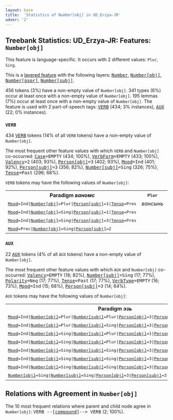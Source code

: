 ```yaml
---
layout: base
title:  'Statistics of Number[obj] in UD_Erzya-JR'
udver: '2'
---
```


## Treebank Statistics: UD_Erzya-JR: Features: `Number[obj]`

This feature is language-specific.
It occurs with 2 different values: `Plur`, `Sing`.

This is a <a href="../../u/overview/feat-layers.html">layered feature</a> with the following layers: <tt><a href="myv_jr-feat-Number.html">Number</a></tt>, <tt><a href="myv_jr-feat-Number-obj.html">Number[obj]</a></tt>, <tt><a href="myv_jr-feat-Number-psor.html">Number[psor]</a></tt>, <tt><a href="myv_jr-feat-Number-subj.html">Number[subj]</a></tt>.

456 tokens (3%) have a non-empty value of `Number[obj]`.
341 types (6%) occur at least once with a non-empty value of `Number[obj]`.
195 lemmas (7%) occur at least once with a non-empty value of `Number[obj]`.
The feature is used with 2 part-of-speech tags: <tt><a href="myv_jr-pos-VERB.html">VERB</a></tt> (434; 3% instances), <tt><a href="myv_jr-pos-AUX.html">AUX</a></tt> (22; 0% instances).

### `VERB`

434 <tt><a href="myv_jr-pos-VERB.html">VERB</a></tt> tokens (14% of all `VERB` tokens) have a non-empty value of `Number[obj]`.

The most frequent other feature values with which `VERB` and `Number[obj]` co-occurred: <tt><a href="myv_jr-feat-Case.html">Case</a></tt><tt>=EMPTY</tt> (434; 100%), <tt><a href="myv_jr-feat-VerbForm.html">VerbForm</a></tt><tt>=EMPTY</tt> (433; 100%), <tt><a href="myv_jr-feat-Valency.html">Valency</a></tt><tt>=2</tt> (403; 93%), <tt><a href="myv_jr-feat-Person-obj.html">Person[obj]</a></tt><tt>=3</tt> (402; 93%), <tt><a href="myv_jr-feat-Mood.html">Mood</a></tt><tt>=Ind</tt> (401; 92%), <tt><a href="myv_jr-feat-Person-subj.html">Person[subj]</a></tt><tt>=3</tt> (356; 82%), <tt><a href="myv_jr-feat-Number-subj.html">Number[subj]</a></tt><tt>=Sing</tt> (326; 75%), <tt><a href="myv_jr-feat-Tense.html">Tense</a></tt><tt>=Past</tt> (296; 68%).

`VERB` tokens may have the following values of `Number[obj]`:


<table>
  <tr><th>Paradigm <i>ваномс</i></th><th><tt>Plur</tt></th><th><tt>Sing</tt></th></tr>
  <tr><td><tt><tt><a href="myv_jr-feat-Mood.html">Mood</a></tt><tt>=Ind</tt>|<tt><a href="myv_jr-feat-Number-obj.html">Number[obj]</a></tt><tt>=Plur</tt>|<tt><a href="myv_jr-feat-Person-subj.html">Person[subj]</a></tt><tt>=1</tt>|<tt><a href="myv_jr-feat-Tense.html">Tense</a></tt><tt>=Pres</tt></tt></td><td><em>вансынь</em></td><td></td></tr>
  <tr><td><tt><tt><a href="myv_jr-feat-Mood.html">Mood</a></tt><tt>=Ind</tt>|<tt><a href="myv_jr-feat-Number-obj.html">Number[obj]</a></tt><tt>=Sing</tt>|<tt><a href="myv_jr-feat-Person-subj.html">Person[subj]</a></tt><tt>=1</tt>|<tt><a href="myv_jr-feat-Tense.html">Tense</a></tt><tt>=Pres</tt></tt></td><td></td><td><em>Ванса</em></td></tr>
  <tr><td><tt><tt><a href="myv_jr-feat-Mood.html">Mood</a></tt><tt>=Ind</tt>|<tt><a href="myv_jr-feat-Number-obj.html">Number[obj]</a></tt><tt>=Sing</tt>|<tt><a href="myv_jr-feat-Person-subj.html">Person[subj]</a></tt><tt>=3</tt>|<tt><a href="myv_jr-feat-Tense.html">Tense</a></tt><tt>=Pres</tt></tt></td><td></td><td><em>вансы</em></td></tr>
  <tr><td><tt><tt><a href="myv_jr-feat-Mood.html">Mood</a></tt><tt>=Prec</tt>|<tt><a href="myv_jr-feat-Number-obj.html">Number[obj]</a></tt><tt>=Sing</tt>|<tt><a href="myv_jr-feat-Person-subj.html">Person[subj]</a></tt><tt>=2</tt></tt></td><td></td><td><em>ваныка</em></td></tr>
</table>

### `AUX`

22 <tt><a href="myv_jr-pos-AUX.html">AUX</a></tt> tokens (4% of all `AUX` tokens) have a non-empty value of `Number[obj]`.

The most frequent other feature values with which `AUX` and `Number[obj]` co-occurred: <tt><a href="myv_jr-feat-Valency.html">Valency</a></tt><tt>=EMPTY</tt> (18; 82%), <tt><a href="myv_jr-feat-Number-subj.html">Number[subj]</a></tt><tt>=Sing</tt> (17; 77%), <tt><a href="myv_jr-feat-Polarity.html">Polarity</a></tt><tt>=Neg</tt> (17; 77%), <tt><a href="myv_jr-feat-Tense.html">Tense</a></tt><tt>=Past</tt> (17; 77%), <tt><a href="myv_jr-feat-VerbType.html">VerbType</a></tt><tt>=EMPTY</tt> (16; 73%), <tt><a href="myv_jr-feat-Mood.html">Mood</a></tt><tt>=Ind</tt> (15; 68%), <tt><a href="myv_jr-feat-Person-subj.html">Person[subj]</a></tt><tt>=3</tt> (14; 64%).

`AUX` tokens may have the following values of `Number[obj]`:


<table>
  <tr><th>Paradigm <i>эзь</i></th><th><tt>Plur</tt></th><th><tt>Sing</tt></th></tr>
  <tr><td><tt><tt><a href="myv_jr-feat-Mood.html">Mood</a></tt><tt>=Ind</tt>|<tt><a href="myv_jr-feat-Number-obj.html">Number[obj]</a></tt><tt>=Plur</tt>|<tt><a href="myv_jr-feat-Number-subj.html">Number[subj]</a></tt><tt>=Plur</tt>|<tt><a href="myv_jr-feat-Person-obj.html">Person[obj]</a></tt><tt>=3</tt>|<tt><a href="myv_jr-feat-Person-subj.html">Person[subj]</a></tt><tt>=3</tt>|<tt><a href="myv_jr-feat-VerbType.html">VerbType</a></tt><tt>=Aux</tt></tt></td><td><em>эзизь</em></td><td></td></tr>
  <tr><td><tt><tt><a href="myv_jr-feat-Mood.html">Mood</a></tt><tt>=Ind</tt>|<tt><a href="myv_jr-feat-Number-obj.html">Number[obj]</a></tt><tt>=Plur</tt>|<tt><a href="myv_jr-feat-Number-subj.html">Number[subj]</a></tt><tt>=Sing</tt>|<tt><a href="myv_jr-feat-Person-obj.html">Person[obj]</a></tt><tt>=3</tt>|<tt><a href="myv_jr-feat-Person-subj.html">Person[subj]</a></tt><tt>=3</tt></tt></td><td><em>эзинзе</em></td><td></td></tr>
  <tr><td><tt><tt><a href="myv_jr-feat-Mood.html">Mood</a></tt><tt>=Ind</tt>|<tt><a href="myv_jr-feat-Number-obj.html">Number[obj]</a></tt><tt>=Sing</tt>|<tt><a href="myv_jr-feat-Number-subj.html">Number[subj]</a></tt><tt>=Plur</tt>|<tt><a href="myv_jr-feat-Person-obj.html">Person[obj]</a></tt><tt>=1</tt>|<tt><a href="myv_jr-feat-Person-subj.html">Person[subj]</a></tt><tt>=2</tt>|<tt><a href="myv_jr-feat-VerbType.html">VerbType</a></tt><tt>=Aux</tt></tt></td><td></td><td><em>эзимизь</em></td></tr>
  <tr><td><tt><tt><a href="myv_jr-feat-Mood.html">Mood</a></tt><tt>=Ind</tt>|<tt><a href="myv_jr-feat-Number-obj.html">Number[obj]</a></tt><tt>=Sing</tt>|<tt><a href="myv_jr-feat-Number-subj.html">Number[subj]</a></tt><tt>=Plur</tt>|<tt><a href="myv_jr-feat-Person-obj.html">Person[obj]</a></tt><tt>=3</tt>|<tt><a href="myv_jr-feat-Person-subj.html">Person[subj]</a></tt><tt>=3</tt>|<tt><a href="myv_jr-feat-VerbType.html">VerbType</a></tt><tt>=Aux</tt></tt></td><td></td><td><em>эзизь</em></td></tr>
  <tr><td><tt><tt><a href="myv_jr-feat-Mood.html">Mood</a></tt><tt>=Ind</tt>|<tt><a href="myv_jr-feat-Number-obj.html">Number[obj]</a></tt><tt>=Sing</tt>|<tt><a href="myv_jr-feat-Number-subj.html">Number[subj]</a></tt><tt>=Sing</tt>|<tt><a href="myv_jr-feat-Person-obj.html">Person[obj]</a></tt><tt>=3</tt>|<tt><a href="myv_jr-feat-Person-subj.html">Person[subj]</a></tt><tt>=1</tt></tt></td><td></td><td><em>эзия</em></td></tr>
  <tr><td><tt><tt><a href="myv_jr-feat-Mood.html">Mood</a></tt><tt>=Ind</tt>|<tt><a href="myv_jr-feat-Number-obj.html">Number[obj]</a></tt><tt>=Sing</tt>|<tt><a href="myv_jr-feat-Number-subj.html">Number[subj]</a></tt><tt>=Sing</tt>|<tt><a href="myv_jr-feat-Person-obj.html">Person[obj]</a></tt><tt>=3</tt>|<tt><a href="myv_jr-feat-Person-subj.html">Person[subj]</a></tt><tt>=2</tt></tt></td><td></td><td><em>Эзик</em></td></tr>
  <tr><td><tt><tt><a href="myv_jr-feat-Mood.html">Mood</a></tt><tt>=Ind</tt>|<tt><a href="myv_jr-feat-Number-obj.html">Number[obj]</a></tt><tt>=Sing</tt>|<tt><a href="myv_jr-feat-Number-subj.html">Number[subj]</a></tt><tt>=Sing</tt>|<tt><a href="myv_jr-feat-Person-obj.html">Person[obj]</a></tt><tt>=3</tt>|<tt><a href="myv_jr-feat-Person-subj.html">Person[subj]</a></tt><tt>=3</tt></tt></td><td></td><td><em>эзизе</em></td></tr>
  <tr><td><tt><tt><a href="myv_jr-feat-Number-obj.html">Number[obj]</a></tt><tt>=Sing</tt>|<tt><a href="myv_jr-feat-Number-subj.html">Number[subj]</a></tt><tt>=Sing</tt>|<tt><a href="myv_jr-feat-Person-obj.html">Person[obj]</a></tt><tt>=3</tt>|<tt><a href="myv_jr-feat-Person-subj.html">Person[subj]</a></tt><tt>=3</tt></tt></td><td></td><td><em>эссе</em></td></tr>
</table>

## Relations with Agreement in `Number[obj]`

The 10 most frequent relations where parent and child node agree in `Number[obj]`:
<tt>VERB --[<tt><a href="myv_jr-dep-compound.html">compound</a></tt>]--> VERB</tt> (2; 100%).


